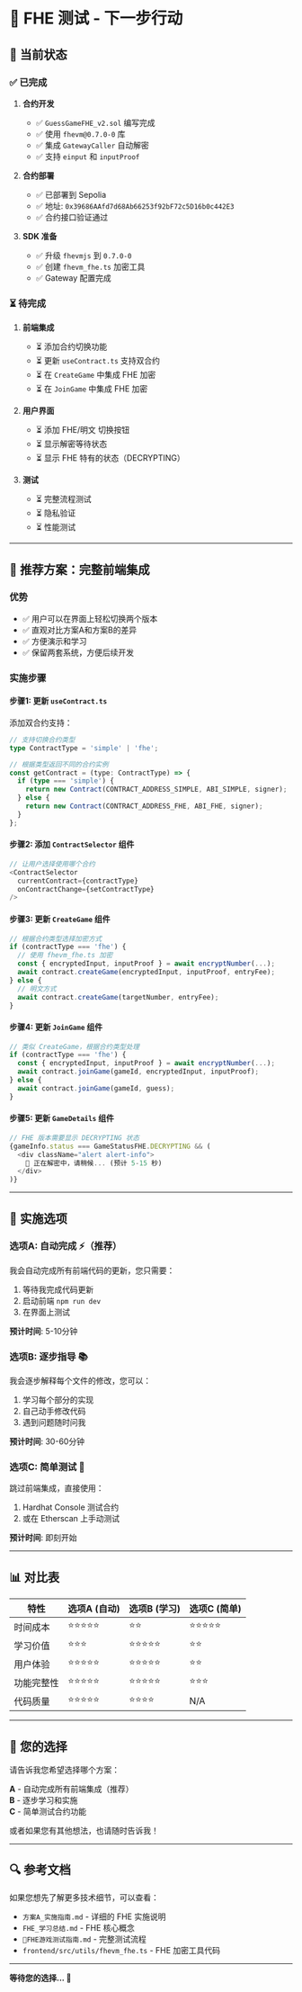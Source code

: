 # 🎯 FHE 测试 - 下一步行动

## 📍 当前状态

### ✅ 已完成
1. **合约开发**
   - ✅ `GuessGameFHE_v2.sol` 编写完成
   - ✅ 使用 `fhevm@0.7.0-0` 库
   - ✅ 集成 `GatewayCaller` 自动解密
   - ✅ 支持 `einput` 和 `inputProof`

2. **合约部署**
   - ✅ 已部署到 Sepolia
   - ✅ 地址: `0x39686AAfd7d68Ab66253f92bF72c5D16b0c442E3`
   - ✅ 合约接口验证通过

3. **SDK 准备**
   - ✅ 升级 `fhevmjs` 到 `0.7.0-0`
   - ✅ 创建 `fhevm_fhe.ts` 加密工具
   - ✅ Gateway 配置完成

### ⏳ 待完成
1. **前端集成**
   - ⏳ 添加合约切换功能
   - ⏳ 更新 `useContract.ts` 支持双合约
   - ⏳ 在 `CreateGame` 中集成 FHE 加密
   - ⏳ 在 `JoinGame` 中集成 FHE 加密

2. **用户界面**
   - ⏳ 添加 FHE/明文 切换按钮
   - ⏳ 显示解密等待状态
   - ⏳ 显示 FHE 特有的状态（DECRYPTING）

3. **测试**
   - ⏳ 完整流程测试
   - ⏳ 隐私验证
   - ⏳ 性能测试

---

## 🚀 推荐方案：完整前端集成

### 优势
- ✅ 用户可以在界面上轻松切换两个版本
- ✅ 直观对比方案A和方案B的差异
- ✅ 方便演示和学习
- ✅ 保留两套系统，方便后续开发

### 实施步骤

#### 步骤1: 更新 `useContract.ts`
添加双合约支持：
```typescript
// 支持切换合约类型
type ContractType = 'simple' | 'fhe';

// 根据类型返回不同的合约实例
const getContract = (type: ContractType) => {
  if (type === 'simple') {
    return new Contract(CONTRACT_ADDRESS_SIMPLE, ABI_SIMPLE, signer);
  } else {
    return new Contract(CONTRACT_ADDRESS_FHE, ABI_FHE, signer);
  }
};
```

#### 步骤2: 添加 `ContractSelector` 组件
```typescript
// 让用户选择使用哪个合约
<ContractSelector 
  currentContract={contractType}
  onContractChange={setContractType}
/>
```

#### 步骤3: 更新 `CreateGame` 组件
```typescript
// 根据合约类型选择加密方式
if (contractType === 'fhe') {
  // 使用 fhevm_fhe.ts 加密
  const { encryptedInput, inputProof } = await encryptNumber(...);
  await contract.createGame(encryptedInput, inputProof, entryFee);
} else {
  // 明文方式
  await contract.createGame(targetNumber, entryFee);
}
```

#### 步骤4: 更新 `JoinGame` 组件
```typescript
// 类似 CreateGame，根据合约类型处理
if (contractType === 'fhe') {
  const { encryptedInput, inputProof } = await encryptNumber(...);
  await contract.joinGame(gameId, encryptedInput, inputProof);
} else {
  await contract.joinGame(gameId, guess);
}
```

#### 步骤5: 更新 `GameDetails` 组件
```typescript
// FHE 版本需要显示 DECRYPTING 状态
{gameInfo.status === GameStatusFHE.DECRYPTING && (
  <div className="alert alert-info">
    🔄 正在解密中，请稍候... (预计 5-15 秒)
  </div>
)}
```

---

## 🎯 实施选项

### 选项A: 自动完成 ⚡（推荐）
我会自动完成所有前端代码的更新，您只需要：
1. 等待我完成代码更新
2. 启动前端 `npm run dev`
3. 在界面上测试

**预计时间**: 5-10分钟

### 选项B: 逐步指导 📚
我会逐步解释每个文件的修改，您可以：
1. 学习每个部分的实现
2. 自己动手修改代码
3. 遇到问题随时问我

**预计时间**: 30-60分钟

### 选项C: 简单测试 🧪
跳过前端集成，直接使用：
1. Hardhat Console 测试合约
2. 或在 Etherscan 上手动测试

**预计时间**: 即刻开始

---

## 📊 对比表

| 特性 | 选项A (自动) | 选项B (学习) | 选项C (简单) |
|------|-------------|-------------|-------------|
| 时间成本 | ⭐⭐⭐⭐⭐ | ⭐⭐ | ⭐⭐⭐⭐⭐ |
| 学习价值 | ⭐⭐⭐ | ⭐⭐⭐⭐⭐ | ⭐⭐ |
| 用户体验 | ⭐⭐⭐⭐⭐ | ⭐⭐⭐⭐⭐ | ⭐⭐ |
| 功能完整性 | ⭐⭐⭐⭐⭐ | ⭐⭐⭐⭐⭐ | ⭐⭐⭐ |
| 代码质量 | ⭐⭐⭐⭐⭐ | ⭐⭐⭐⭐ | N/A |

---

## 💬 您的选择

请告诉我您希望选择哪个方案：

**A** - 自动完成所有前端集成（推荐）  
**B** - 逐步学习和实施  
**C** - 简单测试合约功能  

或者如果您有其他想法，也请随时告诉我！

---

## 🔍 参考文档

如果您想先了解更多技术细节，可以查看：
- `方案A_实施指南.md` - 详细的 FHE 实施说明
- `FHE_学习总结.md` - FHE 核心概念
- `🧪FHE游戏测试指南.md` - 完整测试流程
- `frontend/src/utils/fhevm_fhe.ts` - FHE 加密工具代码

---

**等待您的选择... 🎯**


